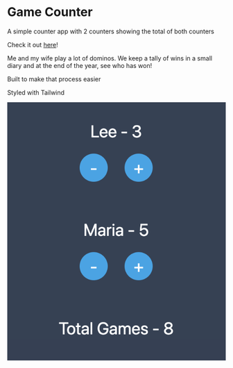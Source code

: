 # Game Counter

A simple counter app with 2 counters showing the total of both counters

Check it out [here](https://coolusername244.github.io/game-counter/)!

Me and my wife play a lot of dominos. We keep a tally of wins in a small diary and at the end of the year, see who has won!

Built to make that process easier

Styled with Tailwind

![app-screenshot](images/app-image.png)
